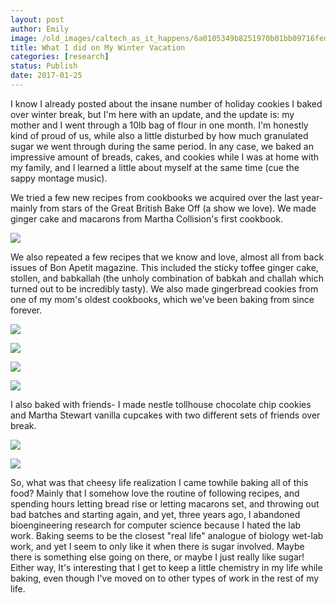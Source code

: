 ```yaml
---
layout: post
author: Emily
image: /old_images/caltech_as_it_happens/6a0105349b8251970b01bb09716fed970d.png
title: What I did on My Winter Vacation
categories: [research]
status: Publish
date: 2017-01-25
---
```



I know I already posted about the insane number of holiday cookies I baked over winter break, but I'm here with an update, and the update is: my mother and I went through a 10lb bag of flour in one month. I'm honestly kind of proud of us, while also a little disturbed by how much granulated sugar we went through during the same period. In any case, we baked an impressive amount of breads, cakes, and cookies while I was at home with my family, and I learned a little about myself at the same time (cue the sappy montage music).

We tried a few new recipes from cookbooks we acquired over the last year- mainly from stars of the Great British Bake Off (a show we love). We made ginger cake and macarons from Martha Collision's first cookbook.


![](/old_images/caltech_as_it_happens/6a0105349b8251970b01b8d2587d33970c.png)

We also repeated a few recipes that we know and love, almost all from back issues of Bon Apetit magazine. This included the sticky toffee ginger cake, stollen, and babkallah (the unholy combination of babkah and challah which turned out to be incredibly tasty). We also made gingerbread cookies from one of my mom's oldest cookbooks, which we've been baking from since forever.


![](/old_images/caltech_as_it_happens/6a0105349b8251970b01b7c8ce34eb970b.png)


![](/old_images/caltech_as_it_happens/6a0105349b8251970b01bb09717038970d.png)


![](/old_images/caltech_as_it_happens/6a0105349b8251970b01b7c8ce350f970b.png)


![](/old_images/caltech_as_it_happens/6a0105349b8251970b01bb09684061970d.jpg)

I also baked with friends- I made nestle tollhouse chocolate chip cookies and Martha Stewart vanilla cupcakes with two different sets of friends over break.


![](/old_images/caltech_as_it_happens/6a0105349b8251970b01b8d24f28e3970c.jpg)


![](/old_images/caltech_as_it_happens/6a0105349b8251970b01bb0971705e970d.png)

So, what was that cheesy life realization I came towhile baking all of this food? Mainly that I somehow love the routine of following recipes, and spending hours letting bread rise or letting macarons set, and throwing out bad batches and starting again, and yet, three years ago, I abandoned bioengineering research for computer science because I hated the lab work. Baking seems to be the closest "real life" analogue of biology wet-lab work, and yet I seem to only like it when there is sugar involved. Maybe there is something else going on there, or maybe I just really like sugar! Either way, It's interesting that I get to keep a little chemistry in my life while baking, even though I've moved on to other types of work in the rest of my life.

